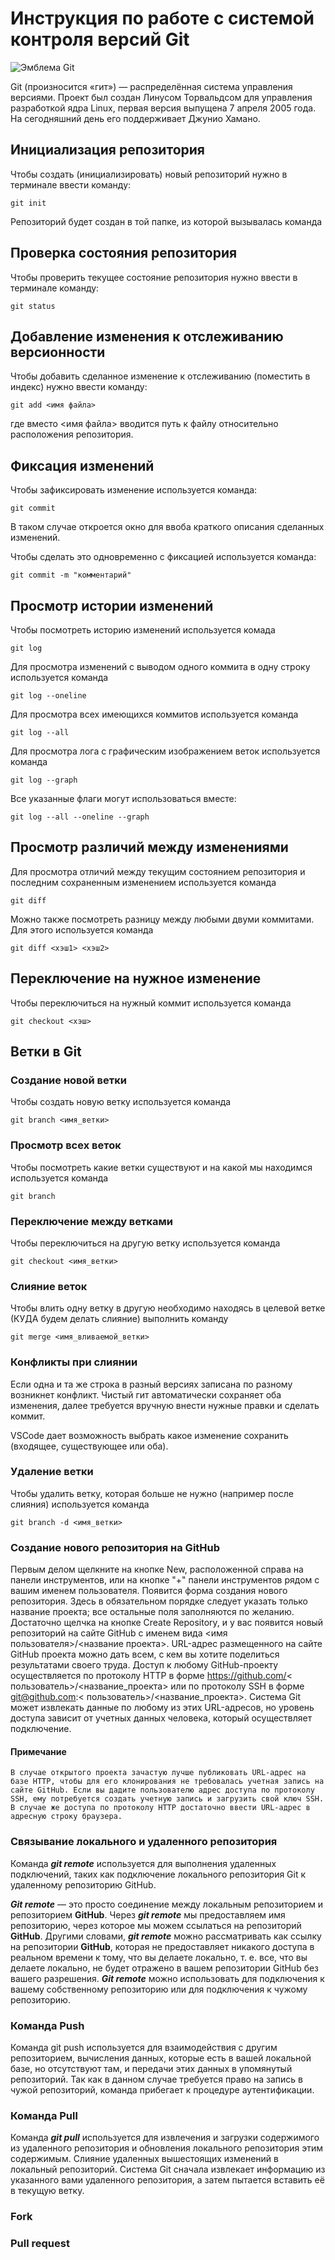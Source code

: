 # **Инструкция по работе с системой контроля версий Git**

![Эмблема Git](git.jpg)

Git (произносится «гит») — распределённая система управления версиями. Проект был создан Линусом Торвальдсом для управления разработкой ядра Linux, первая версия выпущена 7 апреля 2005 года. На сегодняшний день его поддерживает Джунио Хамано.

## Инициализация репозитория

Чтобы создать (инициализировать) новый репозиторий нужно в терминале ввести команду:

    git init

Репозиторий будет создан в той папке, из которой вызывалась команда

## Проверка состояния репозитория

Чтобы проверить текущее состояние репозитория нужно ввести в терминале команду:

    git status

## Добавление изменения к отслеживанию версионности

Чтобы добавить сделанное изменение к отслеживанию (поместить в индекс) нужно ввести команду:

    git add <имя файла>

где вместо <имя файла> вводится путь к файлу относительно расположения репозитория.

## Фиксация изменений

Чтобы зафиксировать изменение используется команда:

    git commit

В таком случае откроется окно для ввоба краткого описания сделанных изменений.

Чтобы сделать это одновременно с фиксацией используется команда:

    git commit -m "комментарий"

## Просмотр истории изменений

Чтобы посмотреть историю изменений используется комада

    git log

Для просмотра изменений с выводом одного коммита в одну строку используется команда

    git log --oneline

Для просмотра всех имеющихся коммитов используется команда

    git log --all

Для просмотра лога с графическим изображением веток используется команда

    git log --graph

Все указанные флаги могут использоваться вместе:

    git log --all --oneline --graph

## Просмотр различий между изменениями

Для просмотра отличий между текущим состоянием репозитория и последним сохраненным изменением используется команда

    git diff

Можно также посмотреть разницу между любыми двуми коммитами. Для этого используется команда

    git diff <хэш1> <хэш2>

## Переключение на нужное изменение

Чтобы переключиться на нужный коммит используется команда

    git checkout <хэш>

## Ветки в Git

### Создание новой ветки

Чтобы создать новую ветку используется команда

    git branch <имя_ветки>

### Просмотр всех веток

Чтобы посмотреть какие ветки существуют и на какой мы находимся используется команда

    git branch

### Переключение между ветками

Чтобы переключиться на другую ветку используется команда

    git checkout <имя_ветки>

### Слияние веток

Чтобы влить одну ветку в другую необходимо находясь в целевой ветке (КУДА будем делать слияние) выполнить команду

    git merge <имя_вливаемой_ветки>

### Конфликты при слиянии

Если одна и та же строка в разный версиях записана по разному возникнет конфликт.
Чистый гит автоматически сохраняет оба изменения, далее требуется вручную внести нужные правки и сделать коммит.

VSСode дает возможность выбрать какое изменение сохранить (входящее, существующее или оба).

### Удаление ветки

Чтобы удалить ветку, которая больше не нужно (например после слияния) используется команда

    git branch -d <имя_ветки>


### Создание нового репозитория на GitHub

Первым делом щелкните на кнопке New, расположенной справа на панели инструментов, или на кнопке "+" панели инструментов рядом с вашим именем пользователя.
Появится форма создания нового репозитория.
Здесь в обязательном порядке следует указать только название проекта; все
остальные поля заполняются по желанию. Достаточно щелчка на кнопке Create
Repository, и у вас появится новый репозиторий на сайте GitHub с именем вида <имя пользователя>/<название проекта>.
URL-адрес размещенного на сайте GitHub проекта можно дать всем, с кем вы
хотите поделиться результатами своего труда. Доступ к любому GitHub-проекту осуществляется по протоколу HTTP в форме https://github.com/< пользователь>/<название_проекта> или по протоколу SSH в форме git@github.com:< пользователь>/<название_проекта>. Система Git может извлекать данные по любому из этих URL-адресов, но уровень доступа зависит от учетных данных человека,
который осуществляет подключение.

#### Примечание
    В случае открытого проекта зачастую лучше публиковать URL-адрес на базе HTTP, чтобы для его клонирования не требовалась учетная запись на сайте GitHub. Если вы дадите пользователю адрес доступа по протоколу SSH, ему потребуется создать учетную запись и загрузить свой ключ SSH. В случае же доступа по протоколу HTTP достаточно ввести URL-адрес в адресную строку браузера.

### Связывание локального и удаленного репозитория

Команда _**git remote**_ используется для выполнения удаленных подключений, таких как подключение локального репозитория Git к удаленному репозиторию GitHub.

_**Git remote**_ — это просто соединение между локальным репозиторием и репозиторием **GitHub**. Через _**git remote**_ мы предоставляем имя репозиторию, через которое мы можем ссылаться на репозиторий **GitHub**. Другими словами, _**git remote**_ можно рассматривать как ссылку на репозитории **GitHub**, которая не предоставляет никакого доступа в реальном времени к тому, что вы делаете локально, т. е. все, что вы делаете локально, не будет отражено в вашем репозитории GitHub без вашего разрешения. _**Git remote**_ можно использовать для подключения к вашему собственному репозиторию или для подключения к чужому репозиторию.

### Команда Push

Команда git push используется для взаимодействия с другим репозиторием,
вычисления данных, которые есть в вашей локальной базе, но отсутствуют там,
и передачи этих данных в упомянутый репозиторий. Так как в данном случае
требуется право на запись в чужой репозиторий, команда прибегает к процедуре
аутентификации.

### Команда Pull

Команда _**git pull**_ используется для извлечения и загрузки содержимого из удаленного репозитория и обновления локального репозитория этим содержимым. Слияние удаленных вышестоящих изменений в локальный репозиторий. 
Система Git сначала извлекает информацию из указанного вами
удаленного репозитория, а затем пытается вставить её в текущую ветку.

### Fork


### Pull request